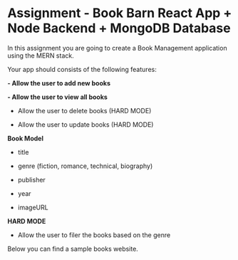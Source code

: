 # Assignment - Book Barn React App + Node Backend + MongoDB Database

In this assignment you are going to create a Book Management application using the MERN stack. 

Your app should consists of the following features: 

**- Allow the user to add new books** 

**- Allow the user to view all books** 

- Allow the user to delete books (HARD MODE)

- Allow the user to update books (HARD MODE)

 
**Book Model**

- title 

- genre (fiction, romance, technical, biography) 

- publisher 

- year

- imageURL 

**HARD MODE**

- Allow the user to filer the books based on the genre 

Below you can find a sample books website. 
